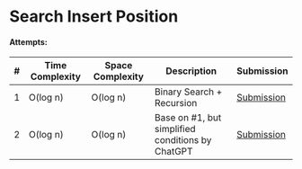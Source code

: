 # Search Insert Position

#### Attempts:

| # | Time Complexity | Space Complexity | Description | Submission |
| - | ---- | ----- | ----------- | ----------- |
| 1 | O(log n) | O(log n) | Binary Search + Recursion | [Submission](https://leetcode.com/problems/search-insert-position/submissions/1105566678)
| 2 | O(log n) | O(log n) | Base on #1, but simplified conditions by ChatGPT | [Submission](https://leetcode.com/problems/search-insert-position/submissions/1105572960)